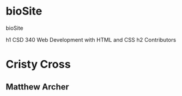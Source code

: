 # bioSite
bioSite

h1 CSD 340 Web Development with HTML and CSS
h2 Contributors
# Cristy Cross
## Matthew Archer
